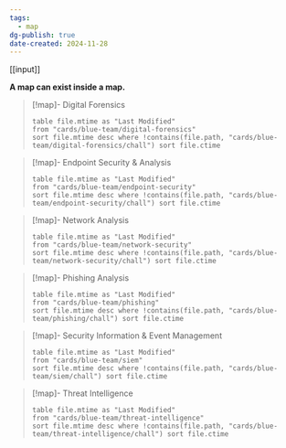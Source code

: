 ```yaml
---
tags:
  - map
dg-publish: true
date-created: 2024-11-28
---
```

[[input]]

**A map can exist inside a map.**


> [!map]- Digital Forensics
> ```dataview
> table file.mtime as "Last Modified"
> from "cards/blue-team/digital-forensics"
> sort file.mtime desc where !contains(file.path, "cards/blue-team/digital-forensics/chall") sort file.ctime
> ```

> [!map]- Endpoint Security & Analysis
> ```dataview
> table file.mtime as "Last Modified"
> from "cards/blue-team/endpoint-security"
> sort file.mtime desc where !contains(file.path, "cards/blue-team/endpoint-security/chall") sort file.ctime
> ```

> [!map]- Network Analysis
> ```dataview
> table file.mtime as "Last Modified"
> from "cards/blue-team/network-security"
> sort file.mtime desc where !contains(file.path, "cards/blue-team/network-security/chall") sort file.ctime
> ```

> [!map]- Phishing Analysis
>
> ```dataview
> table file.mtime as "Last Modified"
> from "cards/blue-team/phishing"
> sort file.mtime desc where !contains(file.path, "cards/blue-team/phishing/chall") sort file.ctime
> ```

> [!map]- Security Information & Event Management
> ```dataview
> table file.mtime as "Last Modified"
> from "cards/blue-team/siem"
> sort file.mtime desc where !contains(file.path, "cards/blue-team/siem/chall") sort file.ctime
> ```

> [!map]- Threat Intelligence
> ```dataview
> table file.mtime as "Last Modified"
> from "cards/blue-team/threat-intelligence"
> sort file.mtime desc where !contains(file.path, "cards/blue-team/threat-intelligence/chall") sort file.ctime
> ```
